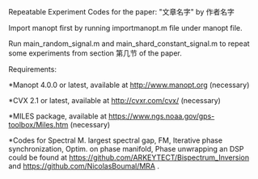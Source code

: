 Repeatable Experiment Codes for the paper:
"文章名字"
by
作者名字 

Import manopt first by running importmanopt.m file under manopt file.

Run main_random_signal.m and main_shard_constant_signal.m to repeat some experiments from section 第几节 of the paper.

Requirements:

*Manopt 4.0.0 or latest, available at http://www.manopt.org (necessary)

*CVX 2.1 or latest, available at http://cvxr.com/cvx/ (necessary)

*MILES package, available at https://www.ngs.noaa.gov/gps-toolbox/Miles.htm (necessary)

*Codes for Spectral M. largest spectral gap, FM, Iterative phase synchronization, Optim. on phase manifold, Phase unwrapping an DSP could be found at https://github.com/ARKEYTECT/Bispectrum_Inversion and  https://github.com/NicolasBoumal/MRA .

